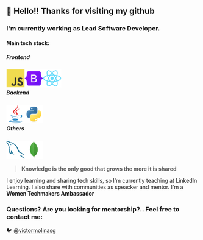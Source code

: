 <!--
### Hi there 👋


**vmolinas/vmolinas** is a ✨ _special_ ✨ repository because its `README.md` (this file) appears on your GitHub profile.

Here are some ideas to get you started:

- 🔭 I’m currently working on ...
- 🌱 I’m currently learning ...
- 👯 I’m looking to collaborate on ...
- 🤔 I’m looking for help with ...
- 💬 Ask me about ...
- 📫 How to reach me: ...
- 😄 Pronouns: ...
- ⚡ Fun fact: ...

Puedes encontrarme en:

- [Instagram](https://www.instagram.com/victormolinasg/)

- [Mail](mailto:u.vmolinas@gmail.com)

- [Twitter](https://twitter.com/VictorMolinasG)
- [Linkedin](https://www.linkedin.com/in/victor-molinas-gonz%C3%A1lez-1214a0218/)
- [Portfolio](https://vmolinas.github.io/)
-->

## :wave: Hello!!  Thanks for visiting my github

### I'm currently working as Lead Software Developer.

#### Main tech stack: 
##### Frontend
<img src="https://github.com/devicons/devicon/blob/master/icons/javascript/javascript-original.svg" align="left" height="48" width="48" alt="JavaScript" >
<img src="https://github.com/devicons/devicon/blob/master/icons/bootstrap/bootstrap-original.svg" align="left" height="48" width="48" alt="Bootstrap" >
<img src="https://github.com/devicons/devicon/blob/master/icons/react/react-original.svg" align="left" height="48" width="48" alt="React" >
<br><br>

##### Backend
<img src="https://github.com/devicons/devicon/blob/master/icons/java/java-original.svg" align="left" height="48" width="48" alt="Java" >
<img src="https://github.com/devicons/devicon/blob/master/icons/python/python-original.svg" align="left" height="48" width="48" alt="Python" >
<br><br>

##### Others
<img src="https://github.com/devicons/devicon/blob/master/icons/mysql/mysql-original.svg" align="left" height="48" width="48" alt="mysql" >
<img src="https://github.com/devicons/devicon/blob/master/icons/mongodb/mongodb-original.svg" align="left" height="48" width="48" alt="mongodb" >
<br><br><br>

> <strong> Knowledge is the only good that grows the more it is shared </strong>

I enjoy learning and sharing tech skills, so I'm currently teaching at LinkedIn Learning.
I also share with communities as speacker and mentor. I'm a **Women Techmakers Ambassador**

### Questions? Are you looking for mentorship?.. Feel free to contact me:
:bird: [@victormolinasg](https://twitter.com/victormolinasg) <br>
